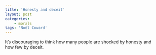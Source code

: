 ```yaml
---
title: 'Honesty and deceit'
layout: post
categories:
    - morals
tags: 'Noël Coward'
---
```


It’s discouraging to think how many people are shocked by honesty and how few by deceit.